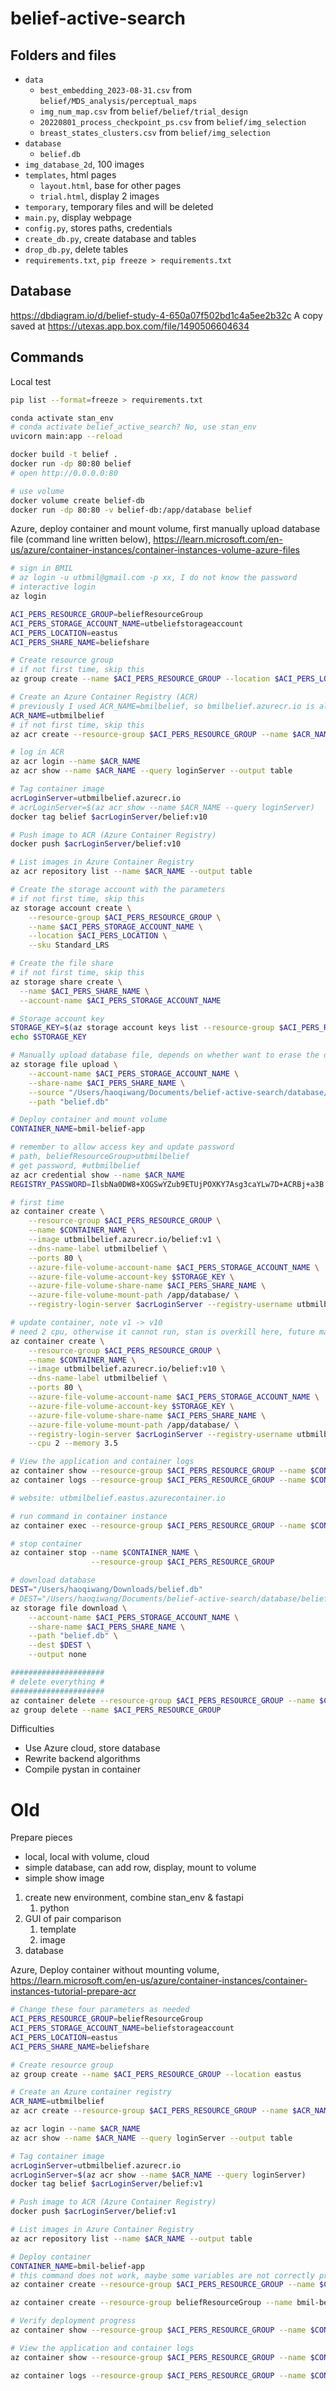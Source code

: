 # belief-active-search

## Folders and files
- `data`
    - `best_embedding_2023-08-31.csv` from `belief/MDS_analysis/perceptual_maps`
    - `img_num_map.csv` from `belief/belief/trial_design`
    - `20220801_process_checkpoint_ps.csv` from `belief/img_selection`
    - `breast_states_clusters.csv` from `belief/img_selection`
- `database`
    - `belief.db`
- `img_database_2d`, 100 images
- `templates`, html pages
    - `layout.html`, base for other pages
    - `trial.html`, display 2 images
- `temporary`, temporary files and will be deleted
- `main.py`, display webpage
- `config.py`, stores paths, credentials
- `create_db.py`, create database and tables
- `drop_db.py`, delete tables
- `requirements.txt`, `pip freeze > requirements.txt `

## Database
https://dbdiagram.io/d/belief-study-4-650a07f502bd1c4a5ee2b32c
A copy saved at https://utexas.app.box.com/file/1490506604634

## Commands
Local test
```zsh
pip list --format=freeze > requirements.txt

conda activate stan_env
# conda activate belief_active_search? No, use stan_env
uvicorn main:app --reload

docker build -t belief .
docker run -dp 80:80 belief
# open http://0.0.0.0:80

# use volume
docker volume create belief-db
docker run -dp 80:80 -v belief-db:/app/database belief
```

Azure, deploy container and mount volume, first manually upload database file (command line written below), https://learn.microsoft.com/en-us/azure/container-instances/container-instances-volume-azure-files

```zsh
# sign in BMIL
# az login -u utbmil@gmail.com -p xx, I do not know the password
# interactive login
az login

ACI_PERS_RESOURCE_GROUP=beliefResourceGroup
ACI_PERS_STORAGE_ACCOUNT_NAME=utbeliefstorageaccount
ACI_PERS_LOCATION=eastus
ACI_PERS_SHARE_NAME=beliefshare

# Create resource group
# if not first time, skip this
az group create --name $ACI_PERS_RESOURCE_GROUP --location $ACI_PERS_LOCATION

# Create an Azure Container Registry (ACR)
# previously I used ACR_NAME=bmilbelief, so bmilbelief.azurecr.io is already in use
ACR_NAME=utbmilbelief
# if not first time, skip this
az acr create --resource-group $ACI_PERS_RESOURCE_GROUP --name $ACR_NAME --sku Basic

# log in ACR
az acr login --name $ACR_NAME
az acr show --name $ACR_NAME --query loginServer --output table

# Tag container image
acrLoginServer=utbmilbelief.azurecr.io
# acrLoginServer=$(az acr show --name $ACR_NAME --query loginServer)
docker tag belief $acrLoginServer/belief:v10

# Push image to ACR (Azure Container Registry)
docker push $acrLoginServer/belief:v10

# List images in Azure Container Registry
az acr repository list --name $ACR_NAME --output table

# Create the storage account with the parameters
# if not first time, skip this
az storage account create \
    --resource-group $ACI_PERS_RESOURCE_GROUP \
    --name $ACI_PERS_STORAGE_ACCOUNT_NAME \
    --location $ACI_PERS_LOCATION \
    --sku Standard_LRS

# Create the file share
# if not first time, skip this
az storage share create \
  --name $ACI_PERS_SHARE_NAME \
  --account-name $ACI_PERS_STORAGE_ACCOUNT_NAME

# Storage account key
STORAGE_KEY=$(az storage account keys list --resource-group $ACI_PERS_RESOURCE_GROUP --account-name $ACI_PERS_STORAGE_ACCOUNT_NAME --query "[0].value" --output tsv)
echo $STORAGE_KEY

# Manually upload database file, depends on whether want to erase the database on cloud
az storage file upload \
    --account-name $ACI_PERS_STORAGE_ACCOUNT_NAME \
    --share-name $ACI_PERS_SHARE_NAME \
    --source "/Users/haoqiwang/Documents/belief-active-search/database/belief.db" \
    --path "belief.db"

# Deploy container and mount volume
CONTAINER_NAME=bmil-belief-app

# remember to allow access key and update password
# path, beliefResourceGroup>utbmilbelief
# get password, #utbmilbelief 
az acr credential show --name $ACR_NAME
REGISTRY_PASSWORD=IlsbNa0DW8+XOGSwYZub9ETUjPOXKY7Asg3caYLw7D+ACRBj+a3B

# first time
az container create \
    --resource-group $ACI_PERS_RESOURCE_GROUP \
    --name $CONTAINER_NAME \
    --image utbmilbelief.azurecr.io/belief:v1 \
    --dns-name-label utbmilbelief \
    --ports 80 \
    --azure-file-volume-account-name $ACI_PERS_STORAGE_ACCOUNT_NAME \
    --azure-file-volume-account-key $STORAGE_KEY \
    --azure-file-volume-share-name $ACI_PERS_SHARE_NAME \
    --azure-file-volume-mount-path /app/database/ \
    --registry-login-server $acrLoginServer --registry-username utbmilbelief --registry-password $REGISTRY_PASSWORD

# update container, note v1 -> v10
# need 2 cpu, otherwise it cannot run, stan is overkill here, future may use algorithm that needs less cpu
az container create \
    --resource-group $ACI_PERS_RESOURCE_GROUP \
    --name $CONTAINER_NAME \
    --image utbmilbelief.azurecr.io/belief:v10 \
    --dns-name-label utbmilbelief \
    --ports 80 \
    --azure-file-volume-account-name $ACI_PERS_STORAGE_ACCOUNT_NAME \
    --azure-file-volume-account-key $STORAGE_KEY \
    --azure-file-volume-share-name $ACI_PERS_SHARE_NAME \
    --azure-file-volume-mount-path /app/database/ \
    --registry-login-server $acrLoginServer --registry-username utbmilbelief --registry-password $REGISTRY_PASSWORD \
    --cpu 2 --memory 3.5

# View the application and container logs
az container show --resource-group $ACI_PERS_RESOURCE_GROUP --name $CONTAINER_NAME --query ipAddress.fqdn
az container logs --resource-group $ACI_PERS_RESOURCE_GROUP --name $CONTAINER_NAME

# website: utbmilbelief.eastus.azurecontainer.io

# run command in container instance
az container exec --resource-group $ACI_PERS_RESOURCE_GROUP --name $CONTAINER_NAME --exec-command "gcc --version"

# stop container
az container stop --name $CONTAINER_NAME \
                  --resource-group $ACI_PERS_RESOURCE_GROUP

# download database
DEST="/Users/haoqiwang/Downloads/belief.db"
# DEST="/Users/haoqiwang/Documents/belief-active-search/database/belief.db"
az storage file download \
    --account-name $ACI_PERS_STORAGE_ACCOUNT_NAME \
    --share-name $ACI_PERS_SHARE_NAME \
    --path "belief.db" \
    --dest $DEST \
    --output none

#####################
# delete everything #
#####################
az container delete --resource-group $ACI_PERS_RESOURCE_GROUP --name $CONTAINER_NAME
az group delete --name $ACI_PERS_RESOURCE_GROUP
```

Difficulties
- Use Azure cloud, store database
- Rewrite backend algorithms
- Compile pystan in container

# Old
Prepare pieces
- local, local with volume, cloud
- simple database, can add row, display, mount to volume
- simple show image

1. create new environment, combine stan_env & fastapi
    1. python
1. GUI of pair comparison
    1. template
    1. image
1. database

Azure, Deploy container without mounting volume, https://learn.microsoft.com/en-us/azure/container-instances/container-instances-tutorial-prepare-acr

```zsh
# Change these four parameters as needed
ACI_PERS_RESOURCE_GROUP=beliefResourceGroup
ACI_PERS_STORAGE_ACCOUNT_NAME=beliefstorageaccount
ACI_PERS_LOCATION=eastus
ACI_PERS_SHARE_NAME=beliefshare

# Create resource group
az group create --name $ACI_PERS_RESOURCE_GROUP --location eastus

# Create an Azure container registry
ACR_NAME=utbmilbelief
az acr create --resource-group $ACI_PERS_RESOURCE_GROUP --name $ACR_NAME --sku Basic

az acr login --name $ACR_NAME
az acr show --name $ACR_NAME --query loginServer --output table

# Tag container image
acrLoginServer=utbmilbelief.azurecr.io
acrLoginServer=$(az acr show --name $ACR_NAME --query loginServer)
docker tag belief $acrLoginServer/belief:v1

# Push image to ACR (Azure Container Registry)
docker push $acrLoginServer/belief:v1

# List images in Azure Container Registry
az acr repository list --name $ACR_NAME --output table

# Deploy container
CONTAINER_NAME=bmil-belief-app
# this command does not work, maybe some variables are not correctly processed
az container create --resource-group $ACI_PERS_RESOURCE_GROUP --name $CONTAINER_NAME --image $acrLoginServer/belief:v1 --cpu 1 --memory 1 --registry-login-server $acrLoginServer --registry-username utbmilbelief --registry-password pbM5vS0Cw2dGCK2oi/BvleZ2S/WA4a7tzvbGiWf/NZ+ACRBOvl8K --ip-address Public --dns-name-label utbmilbelief --ports 80

az container create --resource-group beliefResourceGroup --name bmil-belief-app --image utbmilbelief.azurecr.io/belief:v1 --cpu 1 --memory 1 --registry-login-server utbmilbelief.azurecr.io --registry-username utbmilbelief --registry-password pbM5vS0Cw2dGCK2oi/BvleZ2S/WA4a7tzvbGiWf/NZ+ACRBOvl8K --ip-address Public --dns-name-label utbmilbelief --ports 80

# Verify deployment progress
az container show --resource-group $ACI_PERS_RESOURCE_GROUP --name $CONTAINER_NAME --query instanceView.state

# View the application and container logs
az container show --resource-group $ACI_PERS_RESOURCE_GROUP --name $CONTAINER_NAME --query ipAddress.fqdn

az container logs --resource-group $ACI_PERS_RESOURCE_GROUP --name $CONTAINER_NAME
```
